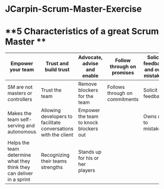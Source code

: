 # JCarpin-Scrum-Master-Exercise

# **5 Characteristics of a great Scrum Master **

Empower your team |Trust and build trust|Advocate, advise and enable|Follow through on promises|Solicit feedback and own mistakes
------------------|---------------------|---------------------------|--------------------------|---------------------------------
SM are not masters or controllers|Trust the team|Remove blockers for the team|Follows through on commitments|Solicit feedback 
Makes the team self-serving and autonomous|Allowing developers to facilitate conversations with the client|Empower the team to knock blockers out| |Owns up to mistakes 
Helps the team determine what they think they can deliver in a sprint|Recognizing their teams strengths |Stands up for his or her players| | |
